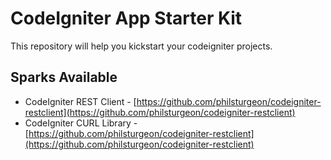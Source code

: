 CodeIgniter App Starter Kit
==================

This repository will help you kickstart your codeigniter projects.

Sparks Available
----------------
* CodeIgniter REST Client - [https://github.com/philsturgeon/codeigniter-restclient](https://github.com/philsturgeon/codeigniter-restclient)
* CodeIgniter CURL Library - [https://github.com/philsturgeon/codeigniter-restclient](https://github.com/philsturgeon/codeigniter-restclient)
